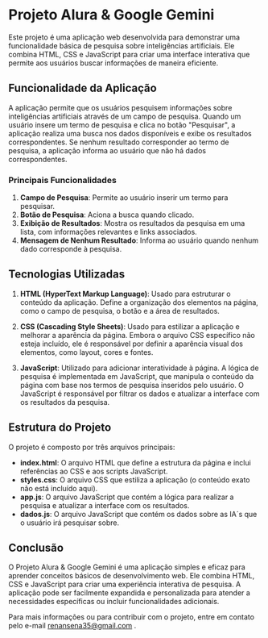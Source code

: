 # Projeto Alura & Google Gemini

Este projeto é uma aplicação web desenvolvida para demonstrar uma funcionalidade básica de pesquisa sobre inteligências artificiais. Ele combina HTML, CSS e JavaScript para criar uma interface interativa que permite aos usuários buscar informações de maneira eficiente.

## Funcionalidade da Aplicação

A aplicação permite que os usuários pesquisem informações sobre inteligências artificiais através de um campo de pesquisa. Quando um usuário insere um termo de pesquisa e clica no botão "Pesquisar", a aplicação realiza uma busca nos dados disponíveis e exibe os resultados correspondentes. Se nenhum resultado corresponder ao termo de pesquisa, a aplicação informa ao usuário que não há dados correspondentes.

### Principais Funcionalidades

1. **Campo de Pesquisa**: Permite ao usuário inserir um termo para pesquisar.
2. **Botão de Pesquisa**: Aciona a busca quando clicado.
3. **Exibição de Resultados**: Mostra os resultados da pesquisa em uma lista, com informações relevantes e links associados.
4. **Mensagem de Nenhum Resultado**: Informa ao usuário quando nenhum dado corresponde à pesquisa.

## Tecnologias Utilizadas

1. **HTML (HyperText Markup Language)**: Usado para estruturar o conteúdo da aplicação. Define a organização dos elementos na página, como o campo de pesquisa, o botão e a área de resultados.
   
2. **CSS (Cascading Style Sheets)**: Usado para estilizar a aplicação e melhorar a aparência da página. Embora o arquivo CSS específico não esteja incluído, ele é responsável por definir a aparência visual dos elementos, como layout, cores e fontes.

3. **JavaScript**: Utilizado para adicionar interatividade à página. A lógica de pesquisa é implementada em JavaScript, que manipula o conteúdo da página com base nos termos de pesquisa inseridos pelo usuário. O JavaScript é responsável por filtrar os dados e atualizar a interface com os resultados da pesquisa.

## Estrutura do Projeto

O projeto é composto por três arquivos principais:

- **index.html**: O arquivo HTML que define a estrutura da página e inclui referências ao CSS e aos scripts JavaScript.
- **styles.css**: O arquivo CSS que estiliza a aplicação (o conteúdo exato não está incluído aqui).
- **app.js**: O arquivo JavaScript que contém a lógica para realizar a pesquisa e atualizar a interface com os resultados.
- **dados.js**: O arquivo JavaScript que contém os dados sobre as IA´s que o usuário irá pesquisar sobre.

## Conclusão

O Projeto Alura & Google Gemini é uma aplicação simples e eficaz para aprender conceitos básicos de desenvolvimento web. Ele combina HTML, CSS e JavaScript para criar uma experiência interativa de pesquisa. A aplicação pode ser facilmente expandida e personalizada para atender a necessidades específicas ou incluir funcionalidades adicionais.

Para mais informações ou para contribuir com o projeto,  entre em contato pelo e-mail renansena35@gmail.com .

